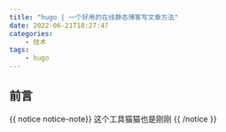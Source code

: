 ```yaml
---
title: "hugo | 一个好用的在线静态博客写文章方法"
date: 2022-06-21T18:27:47
categories:
    - 技术
tags: 
    - hugo
---
```


## 前言
{{ notice notice-note}}
这个工具猫猫也是刚刚
{{ /notice }}
